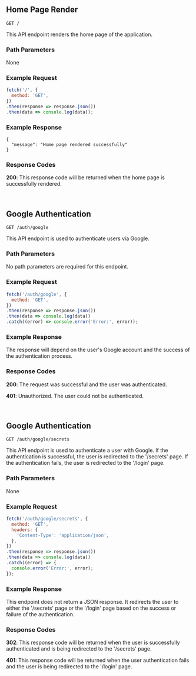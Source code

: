 ## Home Page Render

```
GET /
```

This API endpoint renders the home page of the application.

### Path Parameters

None

### Example Request

```javascript
fetch('/', {
  method: 'GET',
})
.then(response => response.json())
.then(data => console.log(data));
```

### Example Response

```
{ 
  "message": "Home page rendered successfully"
}
```

### Response Codes

**200**: This response code will be returned when the home page is successfully rendered.

<br />

## Google Authentication

```
GET /auth/google
```

This API endpoint is used to authenticate users via Google.

### Path Parameters

No path parameters are required for this endpoint.

### Example Request

```javascript
fetch('/auth/google', {
  method: 'GET',
})
.then(response => response.json())
.then(data => console.log(data))
.catch((error) => console.error('Error:', error));
```

### Example Response

The response will depend on the user's Google account and the success of the authentication process. 

### Response Codes

**200**: The request was successful and the user was authenticated.

**401**: Unauthorized. The user could not be authenticated.

<br />

## Google Authentication

```
GET /auth/google/secrets
```

This API endpoint is used to authenticate a user with Google. If the authentication is successful, the user is redirected to the '/secrets' page. If the authentication fails, the user is redirected to the '/login' page.

### Path Parameters

None

### Example Request

```javascript
fetch('/auth/google/secrets', {
  method: 'GET',
  headers: {
    'Content-Type': 'application/json',
  },
})
.then(response => response.json())
.then(data => console.log(data))
.catch((error) => {
  console.error('Error:', error);
});
```

### Example Response

This endpoint does not return a JSON response. It redirects the user to either the '/secrets' page or the '/login' page based on the success or failure of the authentication.

### Response Codes

**302**: This response code will be returned when the user is successfully authenticated and is being redirected to the '/secrets' page.

**401**: This response code will be returned when the user authentication fails and the user is being redirected to the '/login' page.

<br />

